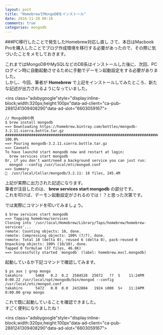 ```yaml
---
layout: post
title: "HomebrewでMongoDBをインストール"
date: 2016-11-20 00:10
comments: true
categories: mongodb
---
```


###PC移行したことで発生したHomebrew対応し直し
さて、本日はMacbook Proを購入したことでブログ作成環境を移行する必要があったので、その際に気づいたことをメモしておきます。

これまではMongoDBやMySQLなどのDB系はインストールした後に、次回、PCログイン時に自動起動させるために手動でデーモン起動設定をする必要がありました。  
しかし、今回、筆者が **Homebrew** で上記をインストールしてみたところ、新たな記述が出力されるようになっていました。  

<script async src="//pagead2.googlesyndication.com/pagead/js/adsbygoogle.js"></script>
<ins class="adsbygoogle"style="display:inline-block;width:320px;height:100px"data-ad-client="ca-pub-2881241309408290"data-ad-slot="6603059167"></ins>
<script>
(adsbygoogle = window.adsbygoogle || []).push({});
</script>

<!--more-->

```
// MongoDBの例
$ brew install mongodb
==> Downloading https://homebrew.bintray.com/bottles/mongodb-3.2.11.sierra.bottle.tar.gz
######################################################################## 100.0%
==> Pouring mongodb-3.2.11.sierra.bottle.tar.gz
==> Caveats
To have launchd start mongodb now and restart at login:
  brew services start mongodb
Or, if you don't want/need a background service you can just run:
  mongod --config /usr/local/etc/mongod.conf
==> Summary
🍺  /usr/local/Cellar/mongodb/3.2.11: 18 files, 245.4M
```

上記が実際に出力された記述になります。  
筆者が注目したのは、 **brew services start mongodb** の部分です。  
これを叩けば、デーモン起動設定がされるのでは！？と思った次第です。  

では実際にコマンドを叩いてみましょう。  

```
$ brew services start mongodb
==> Tapping homebrew/services
Cloning into '/usr/local/Homebrew/Library/Taps/homebrew/homebrew-services'...
remote: Counting objects: 10, done.
remote: Compressing objects: 100% (7/7), done.
remote: Total 10 (delta 0), reused 6 (delta 0), pack-reused 0
Unpacking objects: 100% (10/10), done.
Tapped 0 formulae (37 files, 46.8K)
==> Successfully started `mongodb` (label: homebrew.mxcl.mongodb)
```

起動しているか下記コマンドで確認してみます。  

```
$ ps aux | grep mongo
takahiro      5468   0.2  0.2  2584528  25672   ??  S    11:24PM   0:00.22 /usr/local/opt/mongodb/bin/mongod --config /usr/local/etc/mongod.conf
takahiro      5472   0.0  0.0  2432804   1924 s000  S+   11:24PM   0:00.00 grep mongo
```

これで既に起動していることを確認できました。  
すごく便利になりましたね！

<script async src="//pagead2.googlesyndication.com/pagead/js/adsbygoogle.js"></script>
<ins class="adsbygoogle"style="display:inline-block;width:320px;height:100px"data-ad-client="ca-pub-2881241309408290"data-ad-slot="6603059167"></ins>
<script>
(adsbygoogle = window.adsbygoogle || []).push({});
</script>
